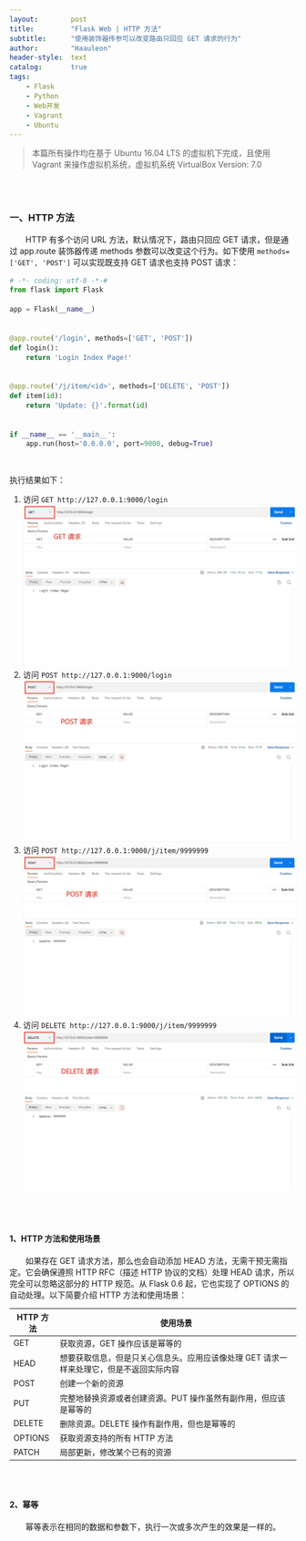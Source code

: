 ```yaml
---
layout:        post
title:         "Flask Web | HTTP 方法"
subtitle:      "使用装饰器传参可以改变路由只回应 GET 请求的行为"
author:        "Haauleon"
header-style:  text
catalog:       true
tags:
    - Flask
    - Python
    - Web开发
    - Vagrant
    - Ubuntu
---
```


> 本篇所有操作均在基于 Ubuntu 16.04 LTS 的虚拟机下完成，且使用 Vagrant 来操作虚拟机系统，虚拟机系统 VirtualBox Version: 7.0 

<br>
<br>

### 一、HTTP 方法
&emsp;&emsp;HTTP 有多个访问 URL 方法，默认情况下，路由只回应 GET 请求，但是通过 app.route 装饰器传递 methods 参数可以改变这个行为。如下使用 `methods=['GET', 'POST']` 可以实现既支持 GET 请求也支持 POST 请求：           
```python
# -*- coding: utf-8 -*-#
from flask import Flask

app = Flask(__name__)


@app.route('/login', methods=['GET', 'POST'])
def login():
    return 'Login Index Page!'


@app.route('/j/item/<id>', methods=['DELETE', 'POST'])
def item(id):
    return 'Update: {}'.format(id)


if __name__ == '__main__':
    app.run(host='0.0.0.0', port=9000, debug=True)
```

<br>

执行结果如下：     
1. 访问 `GET http://127.0.0.1:9000/login`    
    ![](\img\in-post\post-flask\2022-11-16-flask-http-1.jpg)       
2. 访问 `POST http://127.0.0.1:9000/login`       
    ![](\img\in-post\post-flask\2022-11-16-flask-http-2.jpg)     
3. 访问 `POST http://127.0.0.1:9000/j/item/9999999`     
    ![](\img\in-post\post-flask\2022-11-16-flask-http-3.jpg)     
4. 访问 `DELETE http://127.0.0.1:9000/j/item/9999999`    
    ![](\img\in-post\post-flask\2022-11-16-flask-http-4.jpg) 

<br>
<br>

#### 1、HTTP 方法和使用场景
&emsp;&emsp;如果存在 GET 请求方法，那么也会自动添加 HEAD 方法，无需干预无需指定。它会确保遵照 HTTP RFC（描述 HTTP 协议的文档）处理 HEAD 请求，所以完全可以忽略这部分的 HTTP 规范。从 Flask 0.6 起，它也实现了 OPTIONS 的自动处理。以下简要介绍 HTTP 方法和使用场景：        

|HTTP 方法|使用场景|
|----|----|
|GET|获取资源，GET 操作应该是幂等的|
|HEAD|想要获取信息，但是只关心信息头。应用应该像处理 GET 请求一样来处理它，但是不返回实际内容|
|POST|创建一个新的资源|
|PUT|完整地替换资源或者创建资源。PUT 操作虽然有副作用，但应该是幂等的|
|DELETE|删除资源。DELETE 操作有副作用，但也是幂等的|
|OPTIONS|获取资源支持的所有 HTTP 方法|
|PATCH|局部更新，修改某个已有的资源|

<br>
<br>

#### 2、幂等
&emsp;&emsp;幂等表示在相同的数据和参数下，执行一次或多次产生的效果是一样的。